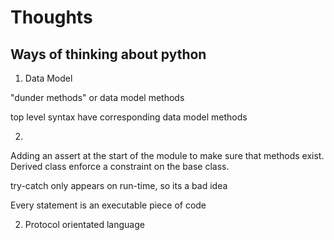 # Thoughts

## Ways of thinking about python


1) Data Model

"dunder methods" or data model methods

top level syntax have corresponding data model methods


2) 
Adding an assert at the start of the module to make sure that methods exist. Derived class enforce a constraint on the base class.

try-catch only appears on run-time, so its a bad idea


Every statement is an executable piece of code


2) Protocol orientated language
